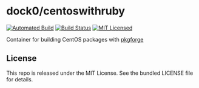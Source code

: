 dock0/centoswithruby
=======

[![Automated Build](https://img.shields.io/docker/build/dock0/centoswithruby.svg)](https://hub.docker.com/r/dock0/centoswithruby/)
[![Build Status](https://img.shields.io/travis/com/dock0/centoswithruby.svg)](https://travis-ci.com/dock0/centoswithruby)
[![MIT Licensed](http://img.shields.io/badge/license-MIT-green.svg)](https://tldrlegal.com/license/mit-license)

Container for building CentOS packages with [pkgforge](https://github.com/akerl/pkgforge)

## License

This repo is released under the MIT License. See the bundled LICENSE file for details.

